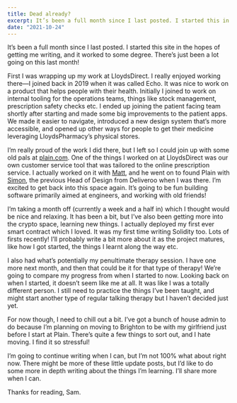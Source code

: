 ```yaml
---
title: Dead already?
excerpt: It’s been a full month since I last posted. I started this in the hopes of getting me writing, and it worked to some degree. There’s just been a lot going on this last month!
date: "2021-10-24"
---
```


It’s been a full month since I last posted. I started this site in the hopes of getting me writing, and it worked to some degree. There’s just been a lot going on this last month!

First I was wrapping up my work at LloydsDirect. I really enjoyed working there—I joined back in 2019 when it was called Echo. It was nice to work on a product that helps people with their health. Initially I joined to work on internal tooling for the operations teams, things like stock management, prescription safety checks etc. I ended up joining the patient facing team shortly after starting and made some big improvements to the patient apps. We made it easier to navigate, introduced a new design system that’s more accessible, and opened up other ways for people to get their medicine leveraging LloydsPharmacy’s physical stores.

I’m really proud of the work I did there, but I left so I could join up with some old pals at [plain.com](https://plain.com). One of the things I worked on at LloydsDirect was our own customer service tool that was tailored to the online prescription service. I actually worked on it with [Matt](https://twitter.com/), and he went on to found Plain with [Simon](), the previous Head of Design from Deliveroo when I was there. I’m excited to get back into this space again. It’s going to be fun building software primarily aimed at engineers, and working with old friends!

I’m taking a month off (currently a week and a half in) which I thought would be nice and relaxing. It has been a bit, but I’ve also been getting more into the crypto space, learning new things. I actually deployed my first ever smart contract which I loved. It was my first time writing Solidity too. Lots of firsts recently! I’ll probably write a bit more about it as the project matures, like how I got started, the things I learnt along the way etc.

I also had what’s potentially my penultimate therapy session. I have one more next month, and then that could be it for that type of therapy! We’re going to compare my progress from when I started to now. Looking back on when I started, it doesn’t seem like me at all. It was like I was a totally different person. I still need to practice the things I’ve been taught, and might start another type of regular talking therapy but I haven’t decided just yet.

For now though, I need to chill out a bit. I’ve got a bunch of house admin to do because I’m planning on moving to Brighton to be with my girlfriend just before I start at Plain. There’s quite a few things to sort out, and I hate moving. I find it so stressful!

I’m going to continue writing when I can, but I’m not 100% what about right now. There might be more of these little update posts, but I’d like to do some more in depth writing about the things I’m learning. I’ll share more when I can.

Thanks for reading, Sam.
